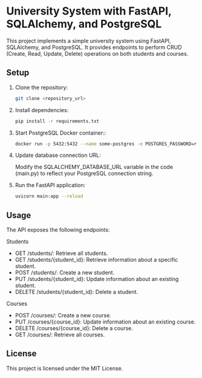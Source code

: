 # University System with FastAPI, SQLAlchemy, and PostgreSQL

This project implements a simple university system using FastAPI, SQLAlchemy, and PostgreSQL. It provides endpoints to perform CRUD (Create, Read, Update, Delete) operations on both students and courses.

## Setup

1. Clone the repository:
   ```bash
   git clone <repository_url>
   ```
2. Install dependencies:
    ```bash
    pip install -r requirements.txt
    ```
3. Start PostgreSQL Docker container::
    ```bash
    docker run -p 5432:5432 --name some-postgres -e POSTGRES_PASSWORD=ramze_akbar_agha -e POSTGRES_USER=akbar -e POSTGRES_DB=database_akbar -d postgres
    ```
4. Update database connection URL:

    Modify the SQLALCHEMY_DATABASE_URL variable in the code (main.py) to reflect your PostgreSQL connection string.

5. Run the FastAPI application:
    ```bash
    uvicorn main:app --reload
    ```



## Usage
The API exposes the following endpoints:

Students
* GET /students/: Retrieve all students.
* GET /students/{student_id}: Retrieve information about a specific student.
* POST /students/: Create a new student.
* PUT /students/{student_id}: Update information about an existing student.
* DELETE /students/{student_id}: Delete a student.

Courses
* POST /courses/: Create a new course.
* PUT /courses/{course_id}: Update information about an existing course.
* DELETE /courses/{course_id}: Delete a course.
* GET /courses/: Retrieve all courses.

## License
This project is licensed under the MIT License.